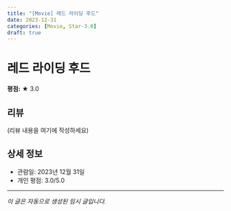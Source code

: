 ```yaml
---
title: "[Movie] 레드 라이딩 후드"
date: 2023-12-31
categories: [Movie, Star-3.0]
draft: true
---
```


# 레드 라이딩 후드

**평점:** ★ 3.0

## 리뷰

(리뷰 내용을 여기에 작성하세요)

## 상세 정보

- 관람일: 2023년 12월 31일
- 개인 평점: 3.0/5.0

---

*이 글은 자동으로 생성된 임시 글입니다.*

